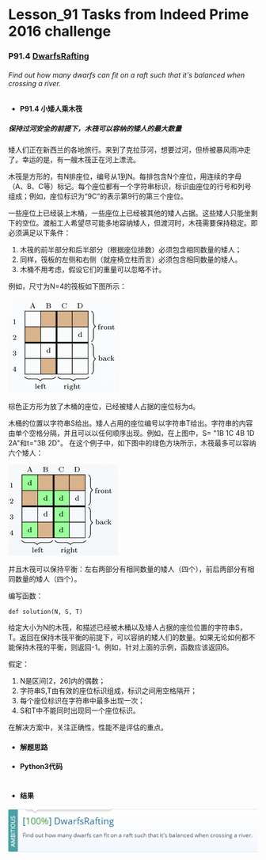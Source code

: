 # Lesson_91 Tasks from Indeed Prime 2016 challenge


### P91.4 [DwarfsRafting](https://app.codility.com/programmers/lessons/91-tasks_from_indeed_prime_2016_challenge/dwarfs_rafting/) 


###### Find out how many dwarfs can fit on a raft such that it's balanced when crossing a river.

* #### P91.4 小矮人乘木筏

#####  保持过河安全的前提下，木筏可以容纳的矮人的最大数量

矮人们正在新西兰的各地旅行。来到了克拉莎河，想要过河，但桥被暴风雨冲走了。幸运的是，有一艘木筏正在河上漂流。

木筏是方形的，有N排座位，编号从1到N。每排包含N个座位，用连续的字母（A、B、C等）标记。每个座位都有一个字符串标识，标识由座位的行号和列号组成；例如，座位标识为“9C”的表示第9行的第三个座位。

一些座位上已经装上木桶，一些座位上已经被其他的矮人占据。这些矮人只能坐剩下的空位。渡船工人希望尽可能多地容纳矮人，但渡河时，木筏需要保持稳定。即必须满足以下条件：

  1. 木筏的前半部分和后半部分（根据座位排数）必须包含相同数量的矮人；
  2. 同样，筏板的左侧和右侧（就座椅立柱而言）必须包含相同数量的矮人。
  3. 木桶不用考虑，假设它们的重量可以忽略不计。
  
例如，尺寸为N=4的筏板如下图所示：

![image](https://github.com/Anfany/Codility-Lessons-By-Python3/blob/master/L91_Tasks%20from%20Indeed%20Prime%202016%20challenge/91.4.1.png)

棕色正方形为放了木桶的座位，已经被矮人占据的座位标为d。


木桶的位置以字符串S给出。矮人占用的座位编号以字符串T给出。字符串的内容由单个空格分隔，并且可以以任何顺序出现。例如，在上图中，S= "1B 1C 4B 1D 2A"和t="3B 2D"。
在这个例子中，如下图中的绿色方块所示，木筏最多可以容纳六个矮人：

![image](https://github.com/Anfany/Codility-Lessons-By-Python3/blob/master/L91_Tasks%20from%20Indeed%20Prime%202016%20challenge/91.4.2.png)

并且木筏可以保持平衡：左右两部分有相同数量的矮人（四个），前后两部分有相同数量的矮人（四个）。


编写函数：
```
def solution(N, S, T)
```
给定大小为N的木筏，和描述已经被木桶以及矮人占据的座位位置的字符串S，T。返回在保持木筏平衡的前提下，可以容纳的矮人们的数量。如果无论如何都不能保持木筏的平衡，则返回-1。例如，针对上面的示例，函数应该返回6。

假定：
  1. N是区间[2，26]内的偶数；
  2. 字符串S,T由有效的座位标识组成，标识之间用空格隔开；
  3. 每个座位标识在字符串中最多出现一次；
  4. S和T中不能同时出现同一个座位标识。
  
在解决方案中，关注正确性，性能不是评估的重点。
 


* #### 解题思路


* #### Python3代码


```python


```


* #### 结果


![image](https://github.com/Anfany/Codility-Lessons-By-Python3/blob/master/L91_Tasks%20from%20Indeed%20Prime%202016%20challenge/91.4.png)
